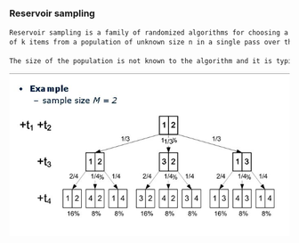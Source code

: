 ### Reservoir sampling

```sh
Reservoir sampling is a family of randomized algorithms for choosing a simple random sample, without replacement,
of k items from a population of unknown size n in a single pass over the items. 

The size of the population is not known to the algorithm and it is typically too large to be stored in main memory.
```

![Alt Text](reservoir_sampling.png)
